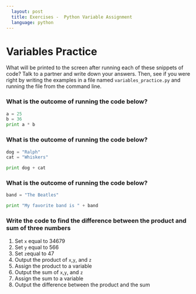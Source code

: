 ```yaml
---
  layout: post
  title: Exercises -  Python Variable Assignment
  language: python
---
```

#  Variables Practice
What will be printed to the screen after running each of these snippets of code? Talk to a partner and write down your answers. Then, see if you were right by writing the examples in a file named `variables_practice.py` and running the file from the command line.

### What is the outcome of running the code below?

```python
a = 25
b = 36
print a * b
```

### What is the outcome of running the code below?

```python
dog = "Ralph"
cat = "Whiskers"

print dog + cat
```

### What is the outcome of running the code below?

```python
band = "The Beatles"

print "My favorite band is " + band
```

### Write the code to find the difference between the product and sum of three numbers
1. Set `x` equal to 34679
2. Set `y` equal to 566
3. Set `z`equal to 47
4. Output the product of `x`,`y`, and `z`
5. Assign the product to a variable
6. Output the sum of `x`,`y`, and `z`
7. Assign the sum to a variable
8. Output the difference between the product and the sum
